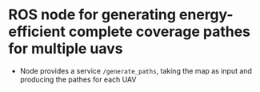 # ROS node for generating energy-efficient complete coverage pathes for multiple uavs

* Node provides a service ```/generate_paths```, taking the map as input and producing the pathes for each UAV
